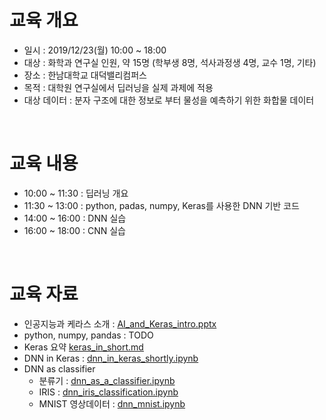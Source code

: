 # 교육 개요

  - 일시 : 2019/12/23(월) 10:00 ~ 18:00
  - 대상 : 화학과 연구실 인원, 약 15명 (학부생 8명, 석사과정생 4명, 교수 1명, 기타) 
  - 장소 : 한남대학교 대덕밸리컴퍼스
  - 목적 : 대학원 연구실에서 딥러닝을 실제 과제에 적용
  - 대상 데이터 : 분자 구조에 대한 정보로 부터 물성을 예측하기 위한 화합물 데이터


<br>
  
# 교육 내용

  - 10:00 ~ 11:30 : 딥러닝 개요
  - 11:30 ~ 13:00 : python, padas, numpy, Keras를 사용한 DNN 기반 코드
  - 14:00 ~ 16:00 : DNN 실습
  - 16:00 ~ 18:00 : CNN 실습
 

<br>

# 교육 자료

- 인공지능과 케라스 소개 : [AI_and_Keras_intro.pptx](material/AI_and_Keras_intro.pptx)
- python, numpy, pandas : TODO
- Keras 요약 [keras_in_short.md](material/keras_in_short.md)
- DNN in Keras : [dnn_in_keras_shortly.ipynb](material/dnn_in_keras_shortly.ipynb)
- DNN as classifier
    - 분류기 : [dnn_as_a_classifier.ipynb](material/dnn_as_a_classifier.ipynb)
    - IRIS : [dnn_iris_classification.ipynb](material/dnn_iris_classification.ipynb)
    - MNIST 영상데이터 : [dnn_mnist.ipynb](material/dnn_mnist.ipynb)





 
